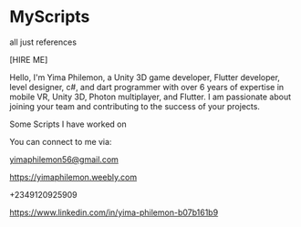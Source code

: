 # MyScripts 
all just references

[HIRE ME]

Hello, I'm Yima Philemon, a Unity 3D game developer, Flutter developer, level designer, c#, and dart programmer with over 6 years of expertise in mobile VR, Unity 3D, Photon multiplayer, and Flutter. I am passionate about joining your team and contributing to the success of your projects.

Some Scripts I have worked on

You can connect to me via:

yimaphilemon56@gmail.com

https://yimaphilemon.weebly.com

+2349120925909

https://www.linkedin.com/in/yima-philemon-b07b161b9
